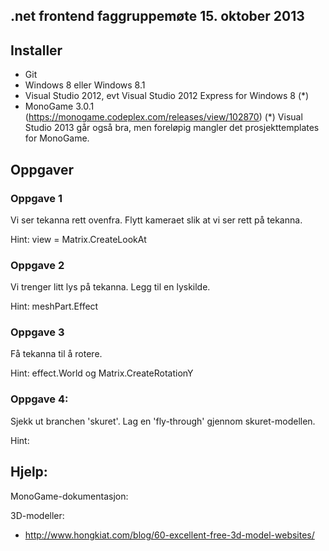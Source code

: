 ﻿## .net frontend faggruppemøte 15. oktober 2013

## Installer

- Git
- Windows 8 eller Windows 8.1
- Visual Studio 2012, evt Visual Studio 2012 Express for Windows 8 (*)
- MonoGame 3.0.1 (https://monogame.codeplex.com/releases/view/102870)
(*) Visual Studio 2013 går også bra, men foreløpig mangler det prosjekttemplates for MonoGame.

## Oppgaver

### Oppgave 1

Vi ser tekanna rett ovenfra. Flytt kameraet slik at vi ser rett på tekanna.

Hint: view = Matrix.CreateLookAt

### Oppgave 2

Vi trenger litt lys på tekanna. Legg til en lyskilde.

Hint: meshPart.Effect

### Oppgave 3

Få tekanna til å rotere.

Hint: effect.World og Matrix.CreateRotationY

### Oppgave 4:

Sjekk ut branchen 'skuret'. Lag en 'fly-through' gjennom skuret-modellen.

Hint: 

## Hjelp:

MonoGame-dokumentasjon: 

3D-modeller:
- http://www.hongkiat.com/blog/60-excellent-free-3d-model-websites/

